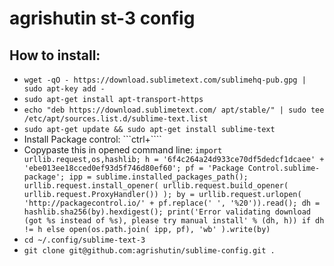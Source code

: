 # agrishutin st-3 config

## How to install:
* ```wget -qO - https://download.sublimetext.com/sublimehq-pub.gpg | sudo apt-key add -```
* ```sudo apt-get install apt-transport-https```
* ```echo "deb https://download.sublimetext.com/ apt/stable/" | sudo tee /etc/apt/sources.list.d/sublime-text.list```
* ```sudo apt-get update && sudo apt-get install sublime-text```
* Install Package control: ```ctrl+\````
* Copypaste this in opened command line: ```import urllib.request,os,hashlib; h = '6f4c264a24d933ce70df5dedcf1dcaee' + 'ebe013ee18cced0ef93d5f746d80ef60'; pf = 'Package Control.sublime-package'; ipp = sublime.installed_packages_path(); urllib.request.install_opener( urllib.request.build_opener( urllib.request.ProxyHandler()) ); by = urllib.request.urlopen( 'http://packagecontrol.io/' + pf.replace(' ', '%20')).read(); dh = hashlib.sha256(by).hexdigest(); print('Error validating download (got %s instead of %s), please try manual install' % (dh, h)) if dh != h else open(os.path.join( ipp, pf), 'wb' ).write(by)```
* ```cd ~/.config/sublime-text-3```
* ```git clone git@github.com:agrishutin/sublime-config.git .```